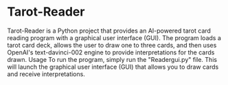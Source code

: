 # Tarot-Reader
Tarot-Reader is a Python project that provides an AI-powered tarot card reading program with a graphical user interface (GUI). The program loads a tarot card deck, allows the user to draw one to three cards, and then uses OpenAI's text-davinci-002 engine to provide interpretations for the cards drawn.
Usage
To run the program, simply run the "Readergui.py" file. This will launch the graphical user interface (GUI) that allows you to draw cards and receive interpretations.
